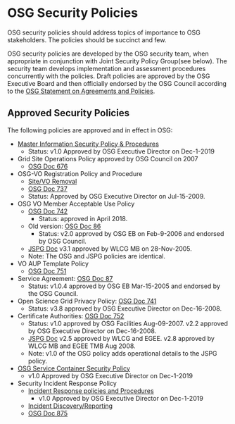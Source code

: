 
# OSG Security Policies
OSG security policies should address topics of importance to OSG stakeholders. The policies should be succinct and few.

OSG security policies are developed by the OSG security team, when appropriate in conjunction with Joint Security Policy Group(see below). The security team develops implementation and assessment procedures concurrently with the policies. Draft policies are approved by the OSG Executive Board and then officially endorsed by the OSG Council according to the [OSG Statement on Agreements and Policies](http://osg-docdb.opensciencegrid.org/cgi-bin/ShowDocument?docid=539).

## Approved Security Policies

The following policies are approved and in effect in OSG:

-   [Master Information Security Policy & Procedures](https://github.com/opensciencegrid/security/blob/master/docs/policy/Master%20Information%20Security%20Policy%20%26%20Procedures%20v1.0.pdf)
    - Status: v1.0 Approved by OSG Executive Director on Dec-1-2019
-   Grid Site Operations Policy approved by OSG Council on 2007
    - [OSG Doc 676](http://osg-docdb.opensciencegrid.org/cgi-bin/ShowDocument?docid=676)
-   OSG-VO Registration Policy and Procedure
    - [Site/VO Removal ](SiteVORemovalPolicy)
    - [OSG Doc 737](http://osg-docdb.opensciencegrid.org/cgi-bin/ShowDocument?docid=737)
    -   Status: Approved by OSG Executive Director on Jul-15-2009.
-   OSG VO Member Acceptable Use Policy
    - [OSG Doc 742](http://osg-docdb.opensciencegrid.org/cgi-bin/ShowDocument?docid=742)
        - Status: approved in April 2018.
    - Old version: [OSG Doc 86](http://osg-docdb.opensciencegrid.org/cgi-bin/ShowDocument?docid=86)
        - Status: v2.0 approved by OSG EB on Feb-9-2006 and endorsed by OSG Council.
    -   [JSPG Doc](https://edms.cern.ch/document/428036) v3.1 approved by WLCG MB on 28-Nov-2005.
    -   Note: The OSG and JSPG policies are identical.
-   VO AUP Template Policy
    - [OSG Doc 751](http://osg-docdb.opensciencegrid.org/cgi-bin/ShowDocument?docid=751)
-   Service Agreement: [OSG Doc 87](http://osg-docdb.opensciencegrid.org/cgi-bin/ShowDocument?docid=87)
    -   Status: v1.0.4 approved by OSG EB Mar-15-2005 and endorsed by the OSG Council.
-   Open Science Grid Privacy Policy: [OSG Doc 741](http://osg-docdb.opensciencegrid.org/cgi-bin/ShowDocument?docid=741)
    -   Status: v3.8 approved by OSG Executive Director on Dec-16-2008.
-   Certificate Authorities: [OSG Doc 752](http://osg-docdb.opensciencegrid.org/cgi-bin/ShowDocument?docid=752)
    -   Status: v1.0 approved by OSG Facilities Aug-09-2007. v2.2 approved by OSG Executive Director on Dec-16-2008.
    -   [JSPG Doc](https://edms.cern.ch/document/428038) v2.5 approved by WLCG and EGEE. v2.8 approved by WLCG MB and EGEE TMB Aug 2008.
    -   Note: v1.0 of the OSG policy adds operational details to the JSPG policy.
-   [OSG Service Container Security Policy](https://github.com/opensciencegrid/security/blob/master/docs/policy/OSG%20Service%20Container%20Security%20Policy%20v1.0.pdf)
    - v1.0 Approved by OSG Executive Director on Dec-1-2019
-   Security Incident Response Policy
    - [Incident Response policies and Procedures](https://github.com/opensciencegrid/security/blob/master/docs/policy/Incident%20Response%20Policies%20and%20Procedures%20v1.0.pdf) 
        - v1.0 Approved by OSG Executive Director on Dec-1-2019
    - [Incident Discovery/Reporting](IncidentDiscoveryReporting)
    - [OSG Doc 875](http://osg-docdb.opensciencegrid.org/cgi-bin/ShowDocument?docid=875)
